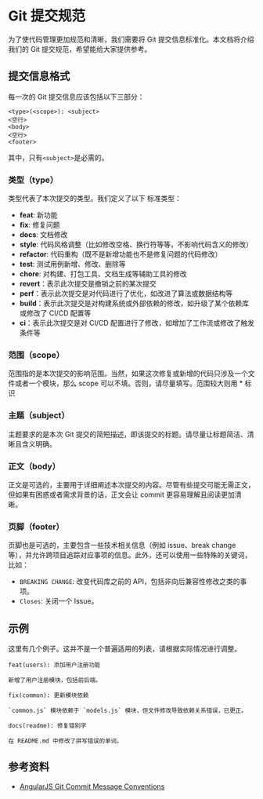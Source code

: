 # Git 提交规范

为了使代码管理更加规范和清晰，我们需要将 Git 提交信息标准化。本文档将介绍我们的 Git 提交规范，希望能给大家提供参考。

## 提交信息格式

每一次的 Git 提交信息应该包括以下三部分：

```
<type>(<scope>): <subject>
<空行>
<body>
<空行>
<footer>
```

其中，只有`<subject>`是必需的。

### 类型（type）

类型代表了本次提交的类型。我们定义了以下 标准类型：

- **feat**: 新功能
- **fix**: 修复问题
- **docs**: 文档修改
- **style**: 代码风格调整（比如修改空格、换行符等等，不影响代码含义的修改）
- **refactor**: 代码重构（既不是新增功能也不是修复问题的代码修改）
- **test**: 测试用例新增、修改、删除等
- **chore**: 对构建、打包工具、文档生成等辅助工具的修改
- **revert**：表示此次提交是撤销之前的某次提交
- **perf**：表示此次提交是对代码进行了优化，如改进了算法或数据结构等
- **build**：表示此次提交是对构建系统或外部依赖的修改，如升级了某个依赖库或修改了 CI/CD 配置等
- **ci**：表示此次提交是对 CI/CD 配置进行了修改，如增加了工作流或修改了触发条件等

### 范围（scope）

范围指的是本次提交的影响范围。当然，如果这次修复或新增的代码只涉及一个文件或者一个模块，那么 scope 可以不填。否则，请尽量填写。范围较大则用 \* 标识

### 主题（subject）

主题要求的是本次 Git 提交的简短描述，即该提交的标题。请尽量让标题简洁、清晰且含义明确。

### 正文（body）

正文是可选的，主要用于详细阐述本次提交的内容。尽管有些提交可能无需正文，但如果有困惑或者需求背景的话，正文会让 commit 更容易理解且阅读更加清晰。

### 页脚（footer）

页脚也是可选的，主要包含一些技术相关信息（例如 issue、break change 等），并允许跨项目追踪对应事项的信息。此外，还可以使用一些特殊的关键词，比如：

- `BREAKING CHANGE`: 改变代码库之前的 API，包括非向后兼容性修改之类的事项。
- `Closes`: 关闭一个 Issue。

## 示例

这里有几个例子。这并不是一个普遍适用的列表，请根据实际情况进行调整。

```
feat(users): 添加用户注册功能

新增了用户注册模块，包括前后端。
```

```
fix(common): 更新模块依赖

`common.js` 模块依赖于 `models.js` 模块，但文件修改导致依赖关系错误，已更正。
```

```
docs(readme): 修复错别字

在 README.md 中修改了拼写错误的单词。
```

## 参考资料

- [AngularJS Git Commit Message Conventions](https://github.com/angular/angular.js/blob/master/DEVELOPERS.md#-git-commit-guidelines)
